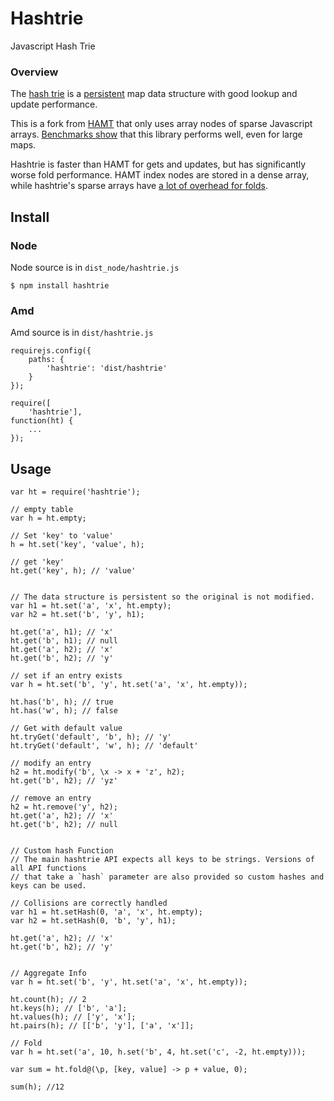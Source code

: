 # Hashtrie
Javascript Hash Trie

### Overview
The [hash trie][hash-trie] is a [persistent][persistent]
map data structure with good lookup and update performance.

This is a fork from [HAMT][hamt] that only uses array nodes of sparse Javascript
arrays. [Benchmarks show][benchmark] that this library performs well, even for large maps.

Hashtrie is faster than HAMT for gets and updates, but has significantly worse
fold performance. HAMT index nodes are stored in a dense array, while hashtrie's sparse
arrays have [a lot of overhead for folds](http://jsperf.com/sparse-array-reduce-overhead).


## Install

### Node
Node source is in `dist_node/hashtrie.js`

```
$ npm install hashtrie
```

### Amd
Amd source is in `dist/hashtrie.js`

```
requirejs.config({
    paths: {
        'hashtrie': 'dist/hashtrie'
    }
});

require([
    'hashtrie'],
function(ht) {
    ...
});
```

## Usage

```
var ht = require('hashtrie');

// empty table
var h = ht.empty;

// Set 'key' to 'value'
h = ht.set('key', 'value', h);

// get 'key'
ht.get('key', h); // 'value'


// The data structure is persistent so the original is not modified.
var h1 = ht.set('a', 'x', ht.empty);
var h2 = ht.set('b', 'y', h1);

ht.get('a', h1); // 'x'
ht.get('b', h1); // null
ht.get('a', h2); // 'x'
ht.get('b', h2); // 'y'

// set if an entry exists
var h = ht.set('b', 'y', ht.set('a', 'x', ht.empty));

ht.has('b', h); // true
ht.has('w', h); // false

// Get with default value
ht.tryGet('default', 'b', h); // 'y'
ht.tryGet('default', 'w', h); // 'default'

// modify an entry
h2 = ht.modify('b', \x -> x + 'z', h2);
ht.get('b', h2); // 'yz'

// remove an entry
h2 = ht.remove('y', h2);
ht.get('a', h2); // 'x'
ht.get('b', h2); // null


// Custom hash Function
// The main hashtrie API expects all keys to be strings. Versions of all API functions
// that take a `hash` parameter are also provided so custom hashes and keys can be used.

// Collisions are correctly handled
var h1 = ht.setHash(0, 'a', 'x', ht.empty);
var h2 = ht.setHash(0, 'b', 'y', h1);

ht.get('a', h2); // 'x'
ht.get('b', h2); // 'y'


// Aggregate Info
var h = ht.set('b', 'y', ht.set('a', 'x', ht.empty));

ht.count(h); // 2
ht.keys(h); // ['b', 'a'];
ht.values(h); // ['y', 'x'];
ht.pairs(h); // [['b', 'y'], ['a', 'x']];

// Fold
var h = ht.set('a', 10, h.set('b', 4, ht.set('c', -2, ht.empty)));

var sum = ht.fold@(\p, [key, value] -> p + value, 0);

sum(h); //12
```


[hamt]: https://github.com/mattbierner/hamt
[hash-trie]: http://en.wikipedia.org/wiki/Hash_tree_(persistent_data_structure)
[persistent]: http://en.wikipedia.org/wiki/Persistent_data_structure
[benchmark]: https://github.com/mattbierner/js-hashtrie-benchmark